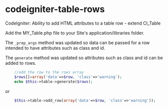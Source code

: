 codeigniter-table-rows
======================

CodeIgniter: Ability to add HTML attributes to a table row - extend CI_Table

Add the MY_Table.php file to your Site's application/libraries folder.

The `_prep_args` method was updated so data can be passed for a row intended to have attributes such as class and id.

The `generate` method was updated so attributes such as class and id can be added to rows.

```php
    //add the row to the rows array
    $rows[]=array('data'=>$row, 'class'=>'warning');
    echo $this->table->generate($rows);
```
or

```php
    $this->table->add_row(array('data'=>$row, 'class'=>'warning'));
```
